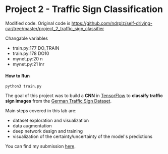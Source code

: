 # Project 2 - Traffic Sign Classification
Modified code. Original code is https://github.com/ndrplz/self-driving-car/tree/master/project_2_traffic_sign_classifier

Changable variables
 - train.py:177 DO\_TRAIN
 - train.py:178 DO10
 - mynet.py:20  n
 - mynet.py:21  lnr

#### How to Run
```
python3 train.py
```

The goal of this project was  to build a **CNN** in [TensorFlow](https://www.tensorflow.org/) to **classify traffic sign images** from the [German Traffic Sign Dataset](http://benchmark.ini.rub.de/?section=gtsrb&subsection=dataset).

Main steps covered in this lab are:
- dataset exploration and visualization
- data augmentation
- deep network design and training 
- visualization of the certainty/uncertainty of the model's predictions

You can find my submission [here](https://github.com/ndrplz/self-driving-car/blob/master/project_2_traffic_sign_classifier/Traffic_Sign_Classifier.ipynb).
